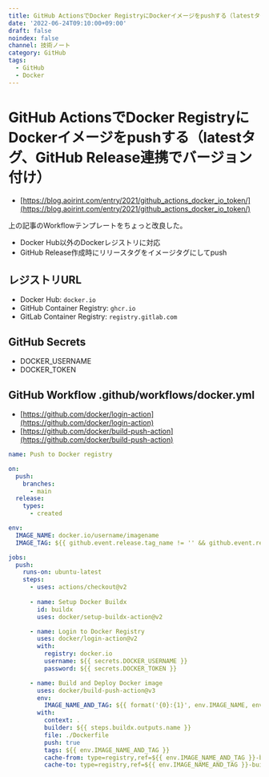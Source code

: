 ```yaml
---
title: GitHub ActionsでDocker RegistryにDockerイメージをpushする（latestタグ、GitHub Release連携でバージョン付け）
date: '2022-06-24T09:10:00+09:00'
draft: false
noindex: false
channel: 技術ノート
category: GitHub
tags:
  - GitHub
  - Docker
---
```

# GitHub ActionsでDocker RegistryにDockerイメージをpushする（latestタグ、GitHub Release連携でバージョン付け）

- [https://blog.aoirint.com/entry/2021/github_actions_docker_io_token/](https://blog.aoirint.com/entry/2021/github_actions_docker_io_token/)

上の記事のWorkflowテンプレートをちょっと改良した。

- Docker Hub以外のDockerレジストリに対応
- GitHub Release作成時にリリースタグをイメージタグにしてpush

## レジストリURL

- Docker Hub: `docker.io`
- GitHub Container Registry: `ghcr.io`
- GitLab Container Registry: `registry.gitlab.com`

## GitHub Secrets

- DOCKER_USERNAME
- DOCKER_TOKEN

## GitHub Workflow .github/workflows/docker.yml

- [https://github.com/docker/login-action](https://github.com/docker/login-action)
- [https://github.com/docker/build-push-action](https://github.com/docker/build-push-action)

```yaml
name: Push to Docker registry

on:
  push:
    branches:
      - main
  release:
    types:
      - created

env:
  IMAGE_NAME: docker.io/username/imagename
  IMAGE_TAG: ${{ github.event.release.tag_name != '' && github.event.release.tag_name || 'latest' }}

jobs:
  push:
    runs-on: ubuntu-latest
    steps:
      - uses: actions/checkout@v2
      
      - name: Setup Docker Buildx
        id: buildx
        uses: docker/setup-buildx-action@v2

      - name: Login to Docker Registry
        uses: docker/login-action@v2
        with:
          registry: docker.io
          username: ${{ secrets.DOCKER_USERNAME }}
          password: ${{ secrets.DOCKER_TOKEN }}

      - name: Build and Deploy Docker image
        uses: docker/build-push-action@v3
        env:
          IMAGE_NAME_AND_TAG: ${{ format('{0}:{1}', env.IMAGE_NAME, env.IMAGE_TAG) }}
        with:
          context: .
          builder: ${{ steps.buildx.outputs.name }}
          file: ./Dockerfile
          push: true
          tags: ${{ env.IMAGE_NAME_AND_TAG }}
          cache-from: type=registry,ref=${{ env.IMAGE_NAME_AND_TAG }}-buildcache
          cache-to: type=registry,ref=${{ env.IMAGE_NAME_AND_TAG }}-buildcache,mode=max
```
